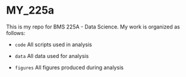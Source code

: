 # MY_225a
 
This is my repo for BMS 225A - Data Science. My work is organized as follows:

- `code` All scripts used in analysis

- `data` All data used for analysis

- `figures` All figures produced during analysis